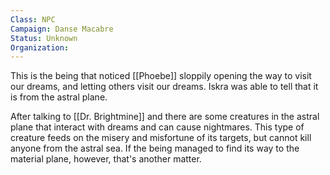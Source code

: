 ```yaml
---
Class: NPC
Campaign: Danse Macabre
Status: Unknown
Organization:
---
```

This is the being that noticed [[Phoebe]] sloppily opening the way to visit our dreams, and letting others visit our dreams. Iskra was able to tell that it is from the astral plane.

After talking to [[Dr. Brightmine]] and there are some creatures in the astral plane that interact with dreams and can cause nightmares. This type of creature feeds on the misery and misfortune of its targets, but cannot kill anyone from the astral sea. If the being managed to find its way to the material plane, however, that's another matter.